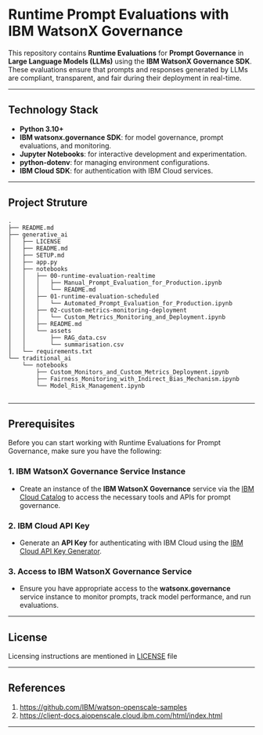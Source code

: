 # Runtime Prompt Evaluations with IBM WatsonX Governance

This repository contains **Runtime Evaluations** for **Prompt Governance** in **Large Language Models (LLMs)** using the **IBM WatsonX Governance SDK**. These evaluations ensure that prompts and responses generated by LLMs are compliant, transparent, and fair during their deployment in real-time.

---

## Technology Stack

- **Python 3.10+**
- **IBM watsonx.governance SDK**: for model governance, prompt evaluations, and monitoring.
- **Jupyter Notebooks**: for interactive development and experimentation.
- **python-dotenv**: for managing environment configurations.
- **IBM Cloud SDK**: for authentication with IBM Cloud services.

---

## Project Struture

```
.
├── README.md
├── generative_ai
│   ├── LICENSE
│   ├── README.md
│   ├── SETUP.md
│   ├── app.py
│   ├── notebooks
│   │   ├── 00-runtime-evaluation-realtime
│   │   │   ├── Manual_Prompt_Evaluation_for_Production.ipynb
│   │   │   └── README.md
│   │   ├── 01-runtime-evaluation-scheduled
│   │   │   └── Automated_Prompt_Evaluation_for_Production.ipynb
│   │   ├── 02-custom-metrics-monitoring-deployment
│   │   │   └── Custom_Metrics_Monitoring_and_Deployment.ipynb
│   │   ├── README.md
│   │   └── assets
│   │       ├── RAG_data.csv
│   │       └── summarisation.csv
│   └── requirements.txt
└── traditional_ai
    └── notebooks
        ├── Custom_Monitors_and_Custom_Metrics_Deployment.ipynb
        ├── Fairness_Monitoring_with_Indirect_Bias_Mechanism.ipynb
        └── Model_Risk_Management.ipynb


```
---

## Prerequisites

Before you can start working with Runtime Evaluations for Prompt Governance, make sure you have the following:

### 1. **IBM WatsonX Governance Service Instance**
   - Create an instance of the **IBM WatsonX Governance** service via the [IBM Cloud Catalog](https://cloud.ibm.com/catalog) to access the necessary tools and APIs for prompt governance.

### 2. **IBM Cloud API Key**
   - Generate an **API Key** for authenticating with IBM Cloud using the [IBM Cloud API Key Generator](https://cloud.ibm.com/docs/account?topic=account-userapikey).

### 3. **Access to IBM WatsonX Governance Service**
   - Ensure you have appropriate access to the **watsonx.governance** service instance to monitor prompts, track model performance, and run evaluations.

---

## License

Licensing instructions are mentioned in [LICENSE](LICENSE) file

---

## References

1. https://github.com/IBM/watson-openscale-samples
2. https://client-docs.aiopenscale.cloud.ibm.com/html/index.html

---
